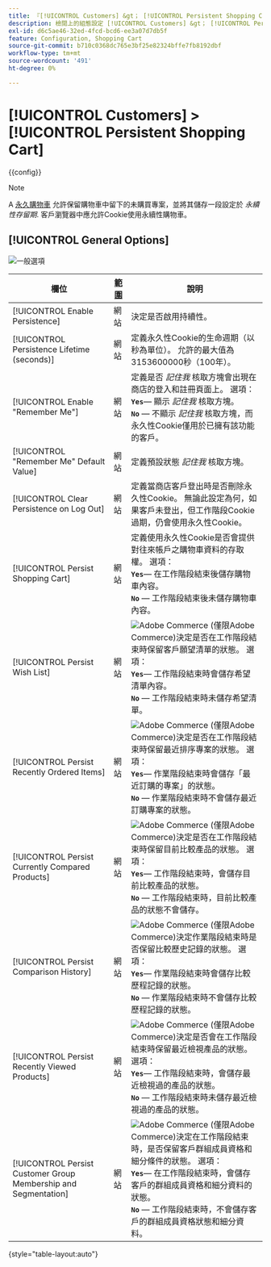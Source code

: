 ```yaml
---
title: 『[!UICONTROL Customers] &gt； [!UICONTROL Persistent Shopping Cart]『
description: 檢閱上的組態設定 [!UICONTROL Customers] &gt； [!UICONTROL Persistent Shopping Cart] 商務管理員頁面。
exl-id: d6c5ae46-32ed-4fcd-bcd6-ee3a07d7db5f
feature: Configuration, Shopping Cart
source-git-commit: b710c0368dc765e3bf25e82324bffe7fb8192dbf
workflow-type: tm+mt
source-wordcount: '491'
ht-degree: 0%

---
```


# [!UICONTROL Customers] > [!UICONTROL Persistent Shopping Cart]

{{config}}

>[!NOTE]
>
>A [永久購物車](../../stores-purchase/cart-persistent.md) 允許保留購物車中留下的未購買專案，並將其儲存一段設定於 _永續性存留期_. 客戶瀏覽器中應允許Cookie使用永續性購物車。

## [!UICONTROL General Options]

![一般選項](./assets/persistent-shopping-cart-general.png)<!-- zoom -->

<!-- [General Options](https://docs.magento.com/user-guide/sales/cart-persistent-configuration.html) -->

| 欄位 | [範圍](../../getting-started/websites-stores-views.md#scope-settings) | 說明 |
|--- |--- |--- |
| [!UICONTROL Enable Persistence] | 網站 | 決定是否啟用持續性。 |
| [!UICONTROL Persistence Lifetime (seconds)] | 網站 | 定義永久性Cookie的生命週期（以秒為單位）。 允許的最大值為3153600000秒（100年）。 |
| [!UICONTROL Enable "Remember Me"] | 網站 | 定義是否 _記住我_ 核取方塊會出現在商店的登入和註冊頁面上。 選項： <br/>**`Yes`**— 顯示 _記住我_ 核取方塊。<br/>**`No`**  — 不顯示 _記住我_ 核取方塊，而永久性Cookie僅用於已擁有該功能的客戶。 |
| [!UICONTROL "Remember Me" Default Value] | 網站 | 定義預設狀態 _記住我_ 核取方塊。 |
| [!UICONTROL Clear Persistence on Log Out] | 網站 | 定義當商店客戶登出時是否刪除永久性Cookie。 無論此設定為何，如果客戶未登出，但工作階段Cookie過期，仍會使用永久性Cookie。 |
| [!UICONTROL Persist Shopping Cart] | 網站 | 定義使用永久性Cookie是否會提供對往來帳戶之購物車資料的存取權。 選項： <br/>**`Yes`**— 在工作階段結束後儲存購物車內容。<br/>**`No`**  — 工作階段結束後未儲存購物車內容。 |
| [!UICONTROL Persist Wish List] | 網站 | ![Adobe Commerce](../../assets/adobe-logo.svg) (僅限Adobe Commerce)決定是否在工作階段結束時保留客戶願望清單的狀態。 選項： <br/>**`Yes`**— 工作階段結束時會儲存希望清單內容。<br/>**`No`**  — 工作階段結束時未儲存希望清單。 |
| [!UICONTROL Persist Recently Ordered Items] | 網站 | ![Adobe Commerce](../../assets/adobe-logo.svg) (僅限Adobe Commerce)決定是否在工作階段結束時保留最近排序專案的狀態。 選項： <br/>**`Yes`**— 作業階段結束時會儲存「最近訂購的專案」的狀態。<br/>**`No`**  — 作業階段結束時不會儲存最近訂購專案的狀態。 |
| [!UICONTROL Persist Currently Compared Products] | 網站 | ![Adobe Commerce](../../assets/adobe-logo.svg) (僅限Adobe Commerce)決定是否在工作階段結束時保留目前比較產品的狀態。 選項： <br/>**`Yes`**— 工作階段結束時，會儲存目前比較產品的狀態。<br/>**`No`**  — 工作階段結束時，目前比較產品的狀態不會儲存。 |
| [!UICONTROL Persist Comparison History] | 網站 | ![Adobe Commerce](../../assets/adobe-logo.svg) (僅限Adobe Commerce)決定作業階段結束時是否保留比較歷史記錄的狀態。 選項： <br/>**`Yes`**— 作業階段結束時會儲存比較歷程記錄的狀態。<br/>**`No`**  — 作業階段結束時不會儲存比較歷程記錄的狀態。 |
| [!UICONTROL Persist Recently Viewed Products] | 網站 | ![Adobe Commerce](../../assets/adobe-logo.svg) (僅限Adobe Commerce)決定是否會在工作階段結束時保留最近檢視產品的狀態。 選項： <br/>**`Yes`**— 工作階段結束時，會儲存最近檢視過的產品的狀態。<br/>**`No`**  — 工作階段結束時未儲存最近檢視過的產品的狀態。 |
| [!UICONTROL Persist Customer Group Membership and Segmentation] | 網站 | ![Adobe Commerce](../../assets/adobe-logo.svg) (僅限Adobe Commerce)決定在工作階段結束時，是否保留客戶群組成員資格和細分條件的狀態。 選項： <br/>**`Yes`**— 在工作階段結束時，會儲存客戶的群組成員資格和細分資料的狀態。<br/>**`No`**  — 工作階段結束時，不會儲存客戶的群組成員資格狀態和細分資料。 |

{style="table-layout:auto"}

